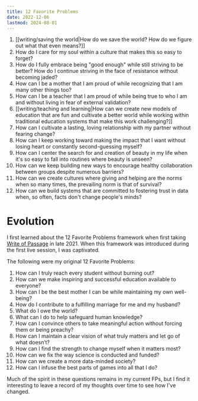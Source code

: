 ```yaml
---
title: 12 Favorite Problems
date: 2022-12-06
lastmod: 2024-08-01
---
```


1. [[writing/saving the world|How do we save the world? How do we figure out what that even means?]]
2. How do I care for my soul within a culture that makes this so easy to forget?
3. How do I fully embrace being "good enough" while still striving to be better? How do I continue striving in the face of resistance without becoming jaded?
4. How can I be a mother that I am proud of while recognizing that I am many other things too?
5. How can I be a teacher that I am proud of while being true to who I am and without living in fear of external validation?
6. [[writing/teaching and learning|How can we create new models of education that are fun and cultivate a better world while working within traditional education systems that make this work challenging?]]
7. How can I cultivate a lasting, loving relationship with my partner without fearing change?
8. How can I keep working toward making the impact that I want without losing heart or constantly second-guessing myself?
9. How can I center the search for and creation of beauty in my life when it's so easy to fall into routines where beauty is unseen?
10. How can we keep building new ways to encourage healthy collaboration between groups despite numerous barriers?
11. How can we create cultures where giving and helping are the norms when so many times, the prevailing norm is that of survival?
12. How can we build systems that are committed to fostering trust in data when, so often, facts don't change people's minds?

# Evolution

I first learned about the 12 Favorite Problems framework when first taking [Write of Passage](https://writeofpassage.com/) in late 2021. When this framework was introduced during the first live session, I was captivated.

The following were my original 12 Favorite Problems:

1. How can I truly reach every student without burning out?
2. How can we make inspiring and successful education available to everyone?
3. How can I be the best mother I can be while maintaining my own well-being?
4. How do I contribute to a fulfilling marriage for me and my husband?
5. What do I owe the world?
6. What can I do to help safeguard human knowledge?
7. How can I convince others to take meaningful action without forcing them or being preachy?
8. How can I maintain a clear vision of what truly matters and let go of what doesn’t?
9. How can I find the strength to change myself when it matters most?
10. How can we fix the way science is conducted and funded?
11. How can we create a more data-minded society?
12. How can I infuse the best parts of games into all that I do?

Much of the spirit in these questions remains in my current FPs, but I find it interesting to leave a record of my thoughts over time to see how I've changed.
